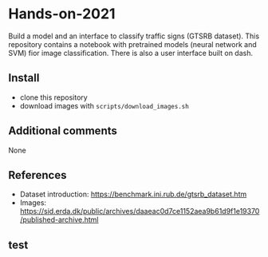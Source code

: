 # Hands-on-2021

Build a model and an interface to classify traffic signs (GTSRB dataset). This repository contains a notebook with pretrained models (neural network and SVM) fior image classification.
There is also a user interface built on dash.

## Install

* clone this repository 
* download images with `scripts/download_images.sh`

## Additional comments

None

## References

* Dataset introduction: https://benchmark.ini.rub.de/gtsrb_dataset.htm
* Images: https://sid.erda.dk/public/archives/daaeac0d7ce1152aea9b61d9f1e19370/published-archive.html

## test
